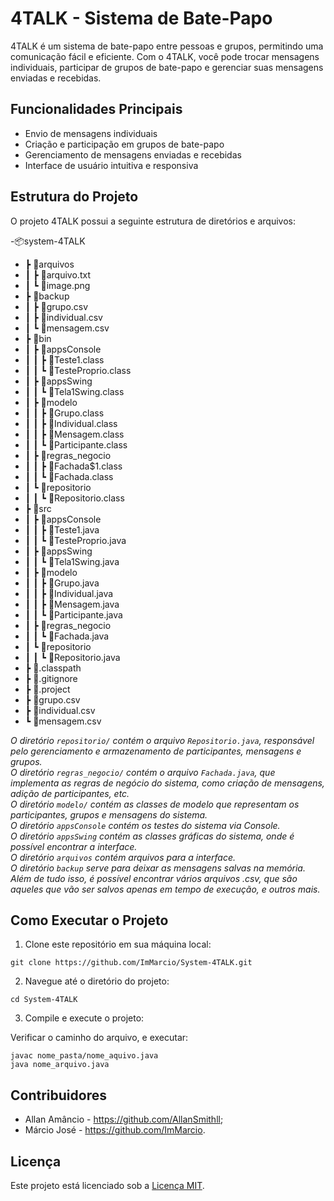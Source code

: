 # 4TALK - Sistema de Bate-Papo

4TALK é um sistema de bate-papo entre pessoas e grupos, permitindo uma comunicação fácil e eficiente. Com o 4TALK, você pode trocar mensagens individuais, participar de grupos de bate-papo e gerenciar suas mensagens enviadas e recebidas.

## Funcionalidades Principais

- Envio de mensagens individuais
- Criação e participação em grupos de bate-papo
- Gerenciamento de mensagens enviadas e recebidas
- Interface de usuário intuitiva e responsiva

## Estrutura do Projeto

O projeto 4TALK possui a seguinte estrutura de diretórios e arquivos:

-📦system-4TALK
- ┣ 📂arquivos
- ┃ ┣ 📜arquivo.txt
- ┃ ┗ 📜image.png
- ┣ 📂backup
- ┃ ┣ 📜grupo.csv
- ┃ ┣ 📜individual.csv
- ┃ ┗ 📜mensagem.csv
- ┣ 📂bin
- ┃ ┣ 📂appsConsole
- ┃ ┃ ┣ 📜Teste1.class
- ┃ ┃ ┗ 📜TesteProprio.class
- ┃ ┣ 📂appsSwing
- ┃ ┃ ┗ 📜Tela1Swing.class
- ┃ ┣ 📂modelo
- ┃ ┃ ┣ 📜Grupo.class
- ┃ ┃ ┣ 📜Individual.class
- ┃ ┃ ┣ 📜Mensagem.class
- ┃ ┃ ┗ 📜Participante.class
- ┃ ┣ 📂regras_negocio
- ┃ ┃ ┣ 📜Fachada$1.class
- ┃ ┃ ┗ 📜Fachada.class
- ┃ ┗ 📂repositorio
- ┃ ┃ ┗ 📜Repositorio.class
- ┣ 📂src
- ┃ ┣ 📂appsConsole
- ┃ ┃ ┣ 📜Teste1.java
- ┃ ┃ ┗ 📜TesteProprio.java
- ┃ ┣ 📂appsSwing
- ┃ ┃ ┗ 📜Tela1Swing.java
- ┃ ┣ 📂modelo
- ┃ ┃ ┣ 📜Grupo.java
- ┃ ┃ ┣ 📜Individual.java
- ┃ ┃ ┣ 📜Mensagem.java
- ┃ ┃ ┗ 📜Participante.java
- ┃ ┣ 📂regras_negocio
- ┃ ┃ ┗ 📜Fachada.java
- ┃ ┗ 📂repositorio
- ┃ ┃ ┗ 📜Repositorio.java
- ┣ 📜.classpath
- ┣ 📜.gitignore
- ┣ 📜.project
- ┣ 📜grupo.csv
- ┣ 📜individual.csv
- ┗ 📜mensagem.csv

_O diretório `repositorio/` contém o arquivo `Repositorio.java`, responsável pelo gerenciamento e armazenamento de participantes, mensagens e grupos._ <br>
_O diretório `regras_negocio/` contém o arquivo `Fachada.java`, que implementa as regras de negócio do sistema, como criação de mensagens, adição de participantes, etc._ <br>
_O diretório `modelo/` contém as classes de modelo que representam os participantes, grupos e mensagens do sistema._ <br>
_O diretório `appsConsole` contém os testes do sistema via Console._ <br>
_O diretório `appsSwing` contém as classes gráficas  do sistema, onde é possível encontrar a interface._ <br>
_O diretório `arquivos` contém arquivos para a interface._ <br>
_O diretório `backup` serve para deixar as mensagens salvas na memória._ <br>
_Além de tudo isso, é possível encontrar vários arquivos .csv, que são aqueles que vão ser salvos apenas em tempo de execução, e outros mais._ <br>

## Como Executar o Projeto

1. Clone este repositório em sua máquina local:

```git clone https://github.com/ImMarcio/System-4TALK.git```

2. Navegue até o diretório do projeto:

```cd System-4TALK```

3. Compile e execute o projeto:

<p>Verificar o caminho do arquivo, e executar:</p>

```javac nome_pasta/nome_aquivo.java``` <br>
```java nome_arquivo.java```

## Contribuidores

- Allan Amâncio - https://github.com/AllanSmithll;
- Márcio José - https://github.com/ImMarcio.

## Licença

Este projeto está licenciado sob a [Licença MIT](https://opensource.org/licenses/MIT).